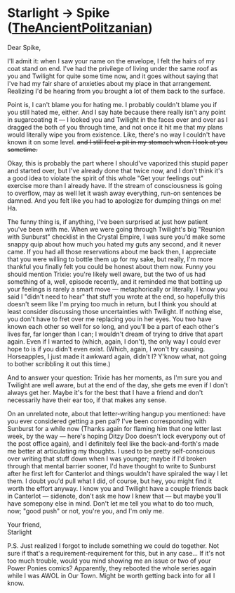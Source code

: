 # Starlight → Spike ([TheAncientPolitzanian](https://www.fimfiction.net/user/338193/TheAncientPolitzanian))

Dear Spike,

I'll admit it: when I saw your name on the envelope, I felt the hairs of my coat stand on end. I've had the privilege of living under the same roof as you and Twilight for quite some time now, and it goes without saying that I've had my fair share of anxieties about my place in that arrangement. Realizing I'd be hearing from you brought a lot of them back to the surface.

Point is, I can't blame you for hating me. I probably couldn't blame you if you still hated me, either. And I say hate because there really isn't any point in sugarcoating it — I looked you and Twilight in the faces over and over as I dragged the both of you through time, and not once it hit me that my plans would literally wipe you from existence. Like, there's no way I couldn't have known it on some level.  ~~and I still feel a pit in my stomach when I look at you sometime.~~

Okay, this is probably the part where I should've vaporized this stupid paper and started over, but I've already done that twice now, and I don't think it's a good idea to violate the spirit of this whole "Get your feelings out" exercise more than I already have. If the stream of consciousness is going to overflow, may as well let it wash away everything, run-on sentences be damned. And you felt like you had to apologize for dumping things on me! Ha.

The funny thing is, if anything, I've been surprised at just how patient you've been with me. When we were going through Twilight's big "Reunion with Sunburst" checklist in the Crystal Empire, I was sure you'd make some snappy quip about how much you hated my guts any second, and it never came. If you had all those reservations about me back then, I appreciate that you were willing to bottle them up for my sake, but really, I'm more thankful you finally felt you could be honest about them now. Funny you should mention Trixie: you're likely well aware, but the two of us had something of a, well, episode recently, and it reminded me that bottling up your feelings is rarely a smart move — metaphorically or literally. I know you said I "didn't need to hear" that stuff you wrote at the end, so hopefully this doesn't seem like I'm prying too much in return, but I think you should at least consider discussing those uncertainties with Twilight. If nothing else, you don't have to fret over me replacing you in her eyes. You two have known each other so well for so long, and you'll be a part of each other's lives far, far longer than I can; I wouldn't dream of trying to drive that apart again. Even if I wanted to (which, again, I don't), the only way I could ever hope to is if you didn't even exist. (Which, again, I won't try causing.  Horseapples, I just made it awkward again, didn't I? Y'know what, not going to bother scribbling it out this time.)

And to answer your question: Trixie has her moments, as I'm sure you and Twilight are well aware, but at the end of the day, she gets me even if I don't always get her. Maybe it's for the best that I have a friend and don't necessarily have their ear too, if that makes any sense.

On an unrelated note, about that letter-writing hangup you mentioned: have you ever considered getting a pen pal? I've been corresponding with Sunburst for a while now (Thanks again for flaming him that one letter last week, by the way — here's hoping Ditzy Doo doesn't lock everypony out of the post office again), and I definitely feel like the back-and-forth's made me better at articulating my thoughts. I used to be pretty self-conscious over writing that stuff down when I was younger; maybe if I'd broken through that mental barrier sooner, I'd have thought to write to Sunburst after he first left for Canterlot and things wouldn't have spiraled the way I let them. I doubt you'd pull what I did, of course, but hey, you might find it worth the effort anyway. I know you and Twilight have a couple friends back in Canterlot — sidenote, don't ask me how I knew that — but maybe you'll have somepony else in mind. Don't let me tell you what to do too much, now; "good push" or not, you're you, and I'm only me.

Your friend,  
Starlight

P.S. Just realized I forgot to include something we could do together. Not sure if that's a requirement-requirement for this, but in any case… If it's not too much trouble, would you mind showing me an issue or two of your Power Ponies comics? Apparently, they rebooted the whole series again while I was AWOL in Our Town. Might be worth getting back into for all I know.
